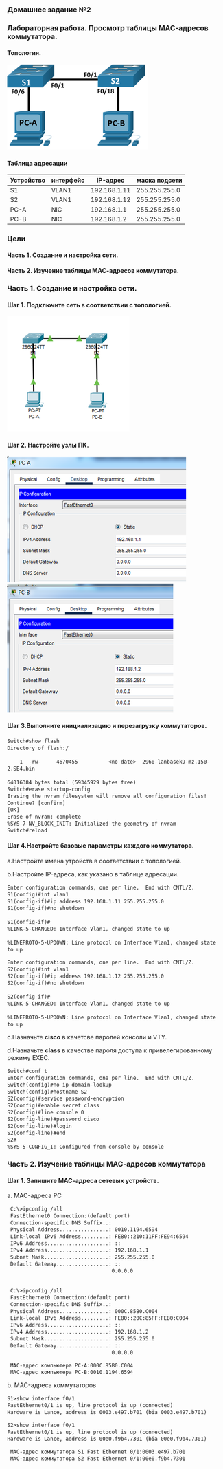 
### Домашнее задание №2 
### Лабораторная работа. Просмотр таблицы МАС-адресов коммутатора. 
#### Топология.
![](https://github.com/MikhailKhudiakov/Otus---Network-Engineer-Basic/blob/main/labs/DZ2/%D1%82%D0%BE%D0%BF%D0%BE%D0%BB%D0%BE%D0%B3%D0%B8%D1%8F%20%D0%B4%D0%B72.bmp)
#### Таблица адресации
Устройство |интерфейс| IP-адрес|маска подсети|
---|---|---|---
S1|VLAN1|192.168.1.11 |255.255.255.0
S2|VLAN1|192.168.1.12|255.255.255.0
PC-A|NIC|192.168.1.1|255.255.255.0
PC-B|NIC|192.168.1.2|255.255.255.0
### Цели
#### Часть 1. Создание и настройка сети.
#### Часть 2. Изучение таблицы МАС-адресов коммутатора.
### Часть 1. Создание и настройка сети.
#### Шаг 1. Подключите сеть в соответствии с топологией.
![](https://github.com/MikhailKhudiakov/Otus---Network-Engineer-Basic/blob/main/labs/DZ2/%D1%82%D0%BE%D0%BF%D0%BE%D0%BB%D0%BE%D0%B3%D0%B8%D1%8F%202.bmp)
#### Шаг 2. Настройте узлы ПК.
![](https://github.com/MikhailKhudiakov/Otus---Network-Engineer-Basic/blob/main/labs/DZ2/IP%20PC-A.bmp)
![](https://github.com/MikhailKhudiakov/Otus---Network-Engineer-Basic/blob/main/labs/DZ2/IP%20PC-B.bmp)
#### Шаг 3.Выполните инициализацию и перезагрузку коммутаторов.
````Switch>enable
Switch#show flash
Directory of flash:/

    1  -rw-     4670455          <no date>  2960-lanbasek9-mz.150-2.SE4.bin

64016384 bytes total (59345929 bytes free)
Switch#erase startup-config
Erasing the nvram filesystem will remove all configuration files! Continue? [confirm]
[OK]
Erase of nvram: complete
%SYS-7-NV_BLOCK_INIT: Initialized the geometry of nvram
Switch#reload
````
#### Шаг 4.Настройте базовые параметры каждого коммутатора.
  а.Настройте имена утройств в соответствии с топологией.
  
  b.Настройте IP-адреса, как указано в таблице адресации.
  ````S1#conf t
Enter configuration commands, one per line.  End with CNTL/Z.
S1(config)#int vlan1
S1(config-if)#ip address 192.168.1.11 255.255.255.0
S1(config-if)#no shutdown

S1(config-if)#
%LINK-5-CHANGED: Interface Vlan1, changed state to up

%LINEPROTO-5-UPDOWN: Line protocol on Interface Vlan1, changed state to up
````
````S2#conf t
Enter configuration commands, one per line.  End with CNTL/Z.
S2(config)#int vlan1
S2(config-if)#ip address 192.168.1.12 255.255.255.0
S2(config-if)#no shutdown

S2(config-if)#
%LINK-5-CHANGED: Interface Vlan1, changed state to up

%LINEPROTO-5-UPDOWN: Line protocol on Interface Vlan1, changed state to up
````

  с.Назначьте **cisco** в качетсве паролей консоли и VTY.
  
  d.Назначьте **class** в качестве пароля доступа к привелегированному режиму EXEC.
  
  ````Switch>enable
Switch#conf t
Enter configuration commands, one per line.  End with CNTL/Z.
Switch(config)#no ip domain-lookup
Switch(config)#hostname S2
S2(config)#service password-encryption
S2(config)#enable secret class
S2(config)#line console 0
S2(config-line)#password cisco
S2(config-line)#login
S2(config-line)#end
S2#
%SYS-5-CONFIG_I: Configured from console by console
````
### Часть 2. Изучение таблицы МАС-адресов коммутатора
#### Шаг 1. Запишите МАС-адреса сетевых устройств.

a. MAC-адреса PC
 
   ````
    C:\>ipconfig /all
    FastEthernet0 Connection:(default port)
    Connection-specific DNS Suffix..: 
    Physical Address................: 0010.1194.6594
    Link-local IPv6 Address.........: FE80::210:11FF:FE94:6594
    IPv6 Address....................: ::
    IPv4 Address....................: 192.168.1.1
    Subnet Mask.....................: 255.255.255.0
    Default Gateway.................: ::
                                     0.0.0.0
                     
   ````
   
   ````
    C:\>ipconfig /all
    FastEthernet0 Connection:(default port)
    Connection-specific DNS Suffix..: 
    Physical Address................: 000C.85B0.C004
    Link-local IPv6 Address.........: FE80::20C:85FF:FEB0:C004
    IPv6 Address....................: ::
    IPv4 Address....................: 192.168.1.2
    Subnet Mask.....................: 255.255.255.0
    Default Gateway.................: ::
                                     0.0.0.0        
   ````
  
   ````  
    MAC-адрес компьютера PC-A:000C.85B0.C004
    MAC-адрес компьютера PC-B:0010.1194.6594

   ````
b. MAC-адреса коммутаторов

   ```` 
   S1>show interface f0/1
   FastEthernet0/1 is up, line protocol is up (connected)
   Hardware is Lance, address is 0003.e497.b701 (bia 0003.e497.b701)
   ````
   ````
   S2>show interface f0/1
   FastEthernet0/1 is up, line protocol is up (connected)
   Hardware is Lance, address is 00e0.f9b4.7301 (bia 00e0.f9b4.7301)
   ````
   ````
    МАС-адрес коммутатора S1 Fast Ethernet 0/1:0003.e497.b701
    МАС-адрес коммутатора S2 Fast Ethernet 0/1:00e0.f9b4.7301
    
   ````
